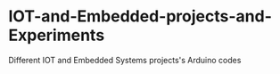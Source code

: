 # IOT-and-Embedded-projects-and-Experiments
Different IOT and Embedded Systems projects's Arduino codes
